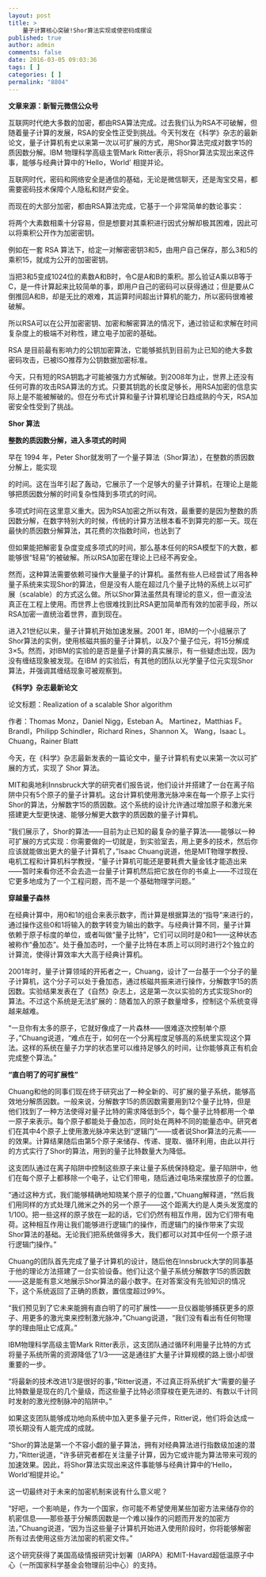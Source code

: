 ```yaml
---
layout: post
title: >
    量子计算核心突破!Shor算法实现或使密码成摆设
published: true
author: admin
comments: false
date: 2016-03-05 09:03:36
tags: [ ]
categories: [ ]
permalink: "8804"
---
```


  


**文章来源：新智元微信公众号**

互联网时代绝大多数的加密，都由RSA算法完成。过去我们认为RSA不可破解，但随着量子计算的发展，RSA的安全性正受到挑战。今天刊发在《科学》杂志的最新论文，量子计算机有史以来第一次以可扩展的方式，用Shor算法完成对数字15的质因数分解。IBM 物理科学高级主管Mark Ritter表示，将Shor算法实现出来这件事，能够与经典计算中的‘Hello，World’ 相提并论。

互联网时代，密码和网络安全是通信的基础，无论是微信聊天，还是淘宝交易，都需要密码技术保障个人隐私和财产安全。

而现在的大部分加密，都由RSA算法完成，它基于一个非常简单的数论事实：

将两个大素数相乘十分容易，但是想要对其乘积进行因式分解却极其困难，因此可以将乘积公开作为加密密钥。

例如在一套 RSA 算法下，给定一对解密密钥3和5，由用户自己保存，那么3和5的乘积15，就成为公开的加密密钥。

当把3和5变成1024位的素数A和B时，令C是A和B的乘积。那么验证A乘以B等于C，是一件计算起来比较简单的事，即用户自己的密码可以获得通过；但是要从C倒推回A和B，却是无比的艰难，其运算时间超出计算机的能力，所以密码很难被破解。

所以RSA可以在公开加密密钥、加密和解密算法的情况下，通过验证和求解在时间复杂度上的极端不对称性，建立电子加密的基础。

RSA 是目前最有影响力的公钥加密算法，它能够抵抗到目前为止已知的绝大多数密码攻击，已被ISO推荐为公钥数据加密标准。

今天，只有短的RSA钥匙才可能被强力方式解破。到2008年为止，世界上还没有任何可靠的攻击RSA算法的方式。只要其钥匙的长度足够长，用RSA加密的信息实际上是不能被解破的。但在分布式计算和量子计算机理论日趋成熟的今天，RSA加密安全性受到了挑战。

**Shor 算法**

**整数的质因数分解，进入多项式的时间**

早在 1994 年，Peter Shor就发明了一个量子算法（Shor算法），在整数的质因数分解上，能实现


  


的时间。这在当年引起了轰动，它展示了一个足够大的量子计算机，在理论上是能够把质因数分解的时间复杂性降到多项式的时间。

多项式时间在这里意义重大。因为RSA加密之所以有效，最重要的是因为整数的质因数分解，在数字特别大的时候，传统的计算方法根本看不到算完的那一天。现在最快的质因数分解算法，其花费的次指数时间，也达到了


  


但如果能把解密复杂度变成多项式的时间，那么基本任何的RSA模型下的大数，都能够很“轻易”的被破解。所以RSA加密在理论上已经不再安全。

然而，这种算法需要依赖可操作大量量子的计算机。虽然有些人已经尝试了用各种量子系统来实现Shor的算法，但是没有人能在超过几个量子比特的系统上以可扩展（scalable）的方式这么做。所以Shor算法虽然具有理论的意义，但一直没法真正在工程上使用。而世界上也很难找到比RSA更加简单而有效的加密手段，所以RSA加密一直统治着世界，直到现在。

进入21世纪以来，量子计算机开始加速发展。2001 年，IBM的一个小组展示了Shor算法的实例，使用核磁共振的量子计算机，以及7个量子位元，将15分解成3×5。然而，对IBM的实验的是否是量子计算的真实展示，有一些疑虑出现，因为没有缠结现象被发现。在IBM 的实验后，有其他的团队以光学量子位元实现Shor算法，并强调其缠结现象可被观察到。

**《科学》杂志最新论文**

论文标题：Realization of a scalable Shor algorithm

作者：Thomas Monz，Daniel Nigg，Esteban A。 Martinez，Matthias F。 Brandl，Philipp Schindler，Richard Rines，Shannon X。 Wang，Isaac L。 Chuang，Rainer Blatt

今天，在《科学》杂志最新发表的一篇论文中，量子计算机有史以来第一次以可扩展的方式，实现了 Shor 算法。

MIT和奥地利Innsbruck大学的研究者们报告说，他们设计并搭建了一台在离子陷阱中只有5个原子的量子计算机。这台计算机使用激光脉冲来在每一个原子上实行Shor的算法，分解数字15的质因数。这个系统的设计允许通过增加原子和激光来搭建更大型更快速、能够分解更大数字的质因数的量子计算机。


  


“我们展示了，Shor的算法——目前为止已知的最复杂的量子算法——能够以一种可扩展的方式实现：你需要做的一切就是，到实验室去，用上更多的技术，然后你应该就能做出更大的量子计算机了，”Isaac Chuang说道，他是MIT物理学教授、电机工程和计算机科学教授，“量子计算机可能还是要耗费大量金钱才能造出来——暂时来看你还不会去造一台量子计算机然后把它放在你的书桌上——不过现在它更多地成为了一个工程问题，而不是一个基础物理学问题。”

**穿越量子森林**

在经典计算中，用0和1的组合来表示数字，而计算是根据算法的“指导”来进行的，通过操作这些0和1将输入的数字转变为输出的数字。与经典计算不同，量子计算依赖于原子标度的单位，或者叫做“量子比特”，它们可以同时是0和1——这种状态被称作“叠加态”。处于叠加态时，一个量子比特在本质上可以同时进行2个独立的计算流，使得计算效率大大高于经典计算机。

2001年时，量子计算领域的开拓者之一，Chuang，设计了一台基于一个分子的量子计算机，这个分子可以处于叠加态，通过核磁共振来进行操作，分解数字15的质因数。实验结果发表在了《自然》杂志上，这是第一次以实验的方式实现Shor的算法。不过这个系统是无法扩展的：随着加入的原子数量增多，控制这个系统变得越来越难。

“一旦你有太多的原子，它就好像成了一片森林——很难逐次控制单个原子，”Chuang说道，“难点在于，如何在一个分离程度足够高的系统里实现这个算法。这样的系统在量子力学的状态里可以维持足够久的时间，让你能够真正有机会完成整个算法。”

**“直白明了的可扩展性”**

Chuang和他的同事们现在终于研究出了一种全新的、可扩展的量子系统，能够高效地分解质因数。一般来说，分解数字15的质因数需要用到12个量子比特，但是他们找到了一种方法使得对量子比特的需求降低到5个，每个量子比特都用一个单一原子来表示。每个原子都能处于叠加态，同时处在两种不同的能量态中。研究者们在其中4个原子上使用激光脉冲来达到“逻辑门”——或者说Shor算法的元素——的效果。计算结果随后由第5个原子来储存、传递、提取、循环利用，由此以并行的方式实行了Shor的算法，用到的量子比特数量大为降低。


  


这支团队通过在离子陷阱中控制这些原子来让量子系统保持稳定。量子陷阱中，他们在每个原子上都移除一个电子，让它们带电，随后通过电场来摆放原子的位置。

“通过这种方式，我们能够精确地知晓某个原子的位置，”Chuang解释道，“然后我们用同样的方式处理几微米之外的另一个原子——这个距离大约是人类头发宽度的1/100。把一些这样的原子放在一起的话，它们仍然有相互作用，因为它们带有电荷。这种相互作用让我们能够进行逻辑门的操作，而逻辑门的操作带来了实现Shor算法的基础。无论我们把系统做得多大，我们都可以对其中任何一个原子进行逻辑门操作。”

Chuang的团队首先完成了量子计算机的设计，随后他在Innsbruck大学的同事基于他的理论方法搭建了一台实验设备。他们让这个量子系统分解数字15的质因数——这是能有意义地展示Shor算法的最小数字。在对答案没有先验知识的情况下，这个系统返回了正确的质数，置信度超过99%。


  


“我们预见到了它未来能拥有直白明了的可扩展性——一旦仪器能够捕获更多的原子、用更多的激光束来控制激光脉冲，”Chuang说道，“我们没有看出有任何物理学的理由阻止它成真。”

IBM物理科学高级主管Mark Ritter表示，这支团队通过循环利用量子比特的方式将量子系统所需的资源降低了1/3——这是通往扩大量子计算规模的路上很小却很重要的一步。

“将最新的技术改进1/3是很好的事，”Ritter说道，不过真正将系统扩大“需要的量子比特数量是现在的几个量级，而这些量子比特必须穿梭在更先进的、有数以千计同时发射的激光控制脉冲的陷阱中。”

如果这支团队能够成功地向系统中加入更多量子元件，Ritter说，他们将会达成一项长期没有人能完成的成就。

“Shor的算法是第一个不容小觑的量子算法，拥有对经典算法进行指数级加速的潜力，”Ritter说道，“许多研究者都在关注量子计算，因为它或许能为算法带来可观的加速效果。因此，将Shor算法实现出来这件事能够与经典计算中的‘Hello， World’相提并论。”

这一切最终对于未来的加密机制来说有什么意义呢？

“好吧，一个影响是，作为一个国家，你可能不希望使用某些加密方法来储存你的机密信息——那些基于分解质因数是一个难以操作的问题而开发的加密方法，”Chuang说道，“因为当这些量子计算机开始进入使用阶段时，你将能够解密所有过去使用这些方法加密的机密文件。”

这个研究获得了美国高级情报研究计划署（IARPA）和MIT-Havard超低温原子中心（一所国家科学基金会物理前沿中心）的支持。
